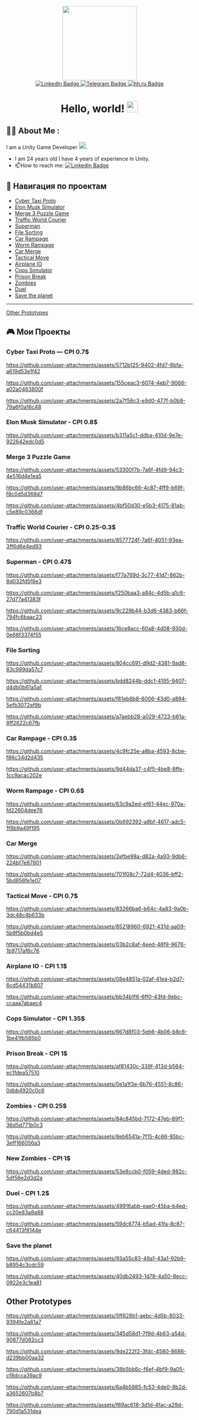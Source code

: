 <div id="header" align="center">
  <img src="https://i.ibb.co/NTYpSvD/IMG-5153.png" width="200"/>

  <div id="badges">
  <a href="https://www.linkedin.com/in/egor-neugodov-3927a61b8/">
    <img src="https://img.shields.io/badge/LinkedIn-blue?style=for-the-badge&logo=linkedin&logoColor=white" alt="LinkedIn Badge"/>

  <a href="https://t.me/EgorOMalley">
    <img src="https://img.shields.io/badge/Telegram-blue?style=for-the-badge&logo=telegram&logoColor=white" alt="Telegram Badge"/>
  </a>

   </a>
  <a href="https://hh.ru/resume/92cd19bdff07d933400039ed1f32464f704c36">
    <img src="https://img.shields.io/badge/hh.ru-red?style=for-the-badge&logo=hh.ru&logoColor=white" alt="hh.ru Badge"/>
  </a>

<h1>
  Hello, world!
  <img src="https://media.giphy.com/media/hvRJCLFzcasrR4ia7z/giphy.gif" width="30px"/>
</h1>
</div>
</div>

## :woman_technologist: About Me :
I am a Unity Game Developer  <img src="https://companieslogo.com/img/orig/U-ea48bc1d.png?t=1720244494" width="20">.

- I am 24 years old I have 4 years of experience in Unity.
- :mailbox:How to reach me: [![Linkedin Badge](https://img.shields.io/badge/Egor-blue?style=flat&logo=Telegram&logoColor=white)](https://t.me/EgorOMalley)

## 📂 Навигация по проектам
- [Cyber Taxi Proto](#cyber-taxi-proto)
- [Elon Musk Simulator](#elon-musk-simulator)
- [Merge 3 Puzzle Game](#merge-3-puzzle-game)
- [Traffic World Courier](#traffic-world-courier)
- [Superman](#superman)
- [File Sorting](#file-sorting)
- [Car Rampage](#car-rampage)
- [Worm Rampage](#worm-rampage)
- [Car Merge](#car-merge)
- [Tactical Move](#tactical-move)
- [Airplane IO](#airplane-io)
- [Cops Simulator](#cops-simulator)
- [Prison Break](#prison-break)
- [Zombies](#zombies)
- [Duel](#duel)
- [Save the planet](#save-the-planet)
______________________________________
[Other Prototypes](#other)

## 🎮 Мои Проекты

### <a name="cyber-taxi-proto"></a>Cyber Taxi Proto — CPI 0.7$
https://github.com/user-attachments/assets/5712b125-9402-4fd7-8bfa-a619d53e1f42

https://github.com/user-attachments/assets/155ceac3-6074-4eb7-9066-a02a0463800f

https://github.com/user-attachments/assets/2a7f56c3-e9d0-477f-b0b9-79a6f0a16c48

### <a name="elon-musk-simulator"></a>Elon Musk Simulator - CPI 0.8$
https://github.com/user-attachments/assets/b311a5c1-ddba-410d-9e7e-922642edc0d5

### <a name="merge-3-puzzle-game"></a>Merge 3 Puzzle Game
https://github.com/user-attachments/assets/53300f7b-7a6f-4fd9-94c3-4e516d4e1ea5

https://github.com/user-attachments/assets/9b86bc66-4c87-4ff9-b69f-f8c0d5d368d7

https://github.com/user-attachments/assets/4bf50d30-e5b3-4175-81ab-c5e89c0366df

### <a name="traffic-world-courier"></a>Traffic World Courier - CPI 0.25-0.3$
https://github.com/user-attachments/assets/8577724f-7a6f-4051-93ea-3ff6d6e4ed93

### <a name="superman"></a>Superman - CPI 0.47$
https://github.com/user-attachments/assets/f77a769d-3c77-41d7-862b-8d032fd5f8e3

https://github.com/user-attachments/assets/f250baa3-a84c-4d5b-a1c6-27d77a41383f

https://github.com/user-attachments/assets/9c229b44-b3d6-4383-b66f-794fc6baac23

https://github.com/user-attachments/assets/16ce8acc-60a8-4d08-930d-0e66f3374f55

### <a name="file-sorting"></a>File Sorting
https://github.com/user-attachments/assets/804cc691-d9d2-4381-9ad8-83c999da57c7

https://github.com/user-attachments/assets/bdd8244b-ddc1-4195-9407-d4db0b61a5a1

https://github.com/user-attachments/assets/f81eb6b8-6006-43d0-a894-5efb3072ef9b

https://github.com/user-attachments/assets/a7aebb28-a029-4723-b61a-8ff2622c67fb

### <a name="car-rampage"></a>Car Rampage - CPI 0.3$
https://github.com/user-attachments/assets/4c9fc25e-a8ba-4593-8cbe-f86c34d2d435

https://github.com/user-attachments/assets/9d44da37-c4f5-4be8-8ffe-1cc9acac202e

### <a name="worm-rampage"></a>Worm Rampage - CPI 0.6$

https://github.com/user-attachments/assets/63c9a2ed-ef61-44ec-970a-fd22604dee76

https://github.com/user-attachments/assets/0b692392-a8bf-4617-adc5-1f8b9a49f195


### <a name="car-merge"></a>Car Merge

https://github.com/user-attachments/assets/2efbe98a-d82a-4a93-9db6-224bf7e87801

https://github.com/user-attachments/assets/701f08c7-72d4-4036-bff2-5bd856fe1e07

### <a name="tactical-move"></a>Tactical Move - CPI 0.7$

https://github.com/user-attachments/assets/83266ba6-b64c-4a83-9a0b-3dc48c4b633b

https://github.com/user-attachments/assets/85218960-6921-431d-aa09-5b9f5b0bd4e5

https://github.com/user-attachments/assets/03b2c8af-4eed-46f9-9676-1b9717af6c76

### <a name="airplane-io"></a>Airplane IO - CPI 1.1$

https://github.com/user-attachments/assets/08e4851a-02af-41ea-b2d7-6cd54431b807

https://github.com/user-attachments/assets/bb34b1f6-6ff0-43fd-9ebc-ccaaa7abaec4

### <a name="cops-simulator"></a>Cops Simulator - CPI 1.35$

https://github.com/user-attachments/assets/667d8f03-5eb6-4b06-b8c6-1be41fb585b0

### <a name="prison-break"></a>Prison Break - CPI 1$

https://github.com/user-attachments/assets/af81430c-339f-413d-b564-ec1fdea57510

https://github.com/user-attachments/assets/0e1a1f3e-6b76-4551-8c86-0dbb4920c0c6

### <a name="zombies"></a>Zombies - CPI 0.25$

https://github.com/user-attachments/assets/84c845bd-7172-47eb-89f1-36d5d771b0c3

https://github.com/user-attachments/assets/8eb6541a-7f15-4c66-85bc-3eff166056a3

### <a name="zombies"></a>New Zombies - CPI 1$

https://github.com/user-attachments/assets/53e8ccb0-f059-4ded-982c-5df56e2d3d2a

### <a name="duel"></a>Duel - CPI 1.2$

https://github.com/user-attachments/assets/49916abb-eae0-45ba-b4ed-cc20e83a8a88

https://github.com/user-attachments/assets/59dc6774-b5ad-41fa-8c87-c64413f8144e

### <a name="save-the-planet"></a>Save the planet

https://github.com/user-attachments/assets/93a55c83-49a1-43a1-92b9-b8954c3cdc59

https://github.com/user-attachments/assets/40db2493-1d78-4a50-8ecc-0922e3c1ea81


## <a name="other"></a>Other Prototypes

https://github.com/user-attachments/assets/5ff828b1-aebc-4d5b-8033-9394fe2a61a7

https://github.com/user-attachments/assets/345d58d1-7f9d-4b63-a54d-90877d082cc3

https://github.com/user-attachments/assets/9de222f2-3fdc-4580-8686-d239bb00aa32

https://github.com/user-attachments/assets/38b5bb6c-f6ef-4bf9-9a05-cf8dcca39ac9

https://github.com/user-attachments/assets/6a4b5885-fc53-4de0-8b2d-a3652607b8b7

https://github.com/user-attachments/assets/f69ac618-3d1d-4fac-a29d-790d1a531dea


